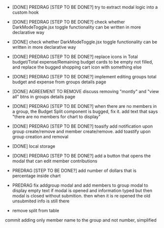 - [DONE] PREDRAG [STEP TO BE DONE?] try to extract modal logic into a custom hook
- [DONE] PREDRAG [STEP TO BE DONE?] check whether DarkModeToggle.jsx toggle functionality can be written in more declarative way
- [DONE] check whether DarkModeToggle.jsx toggle functionality can be written in more declarative way
- [DONE] PREDRAG [STEP TO BE DONE?] replace icons in Total budget/Total expense/Remaining budget cards to be empty not filled, and replace the bugged shopping cart icon with something else
- [DONE] PREDRAG [STEP TO BE DONE?] implement editing groups total budget and expense from groups details page
- [DONE] AGREEMENT TO REMOVE discuss removing "montly" and "view all" btns in groups details page
- [DONE] PREDRAG [STEP TO BE DONE?] when there are no members in a group, the Budget Split component is bugged, fix it. add text that says "there are no members for chart to display"
- [DONE] PREDRAG [STEP TO BE DONE?] toasify add notification upon group create/remove and member create/remove. add toastify upon group creation and removal
- [DONE] local storage
- [DONE] PREDRAG [STEP TO BE DONE?] add a button that opens the modal that can edit member contributions

- PREDRAG [STEP TO BE DONE?] add number of dollars that is percentage inside chart
- PREDRAG fix addgroup modal and add members to group modal to display empty text if modal is opened and information typed but then modal is closed without submition. then when it is re opened the old unsubmited info is still there

- remove split from table

commit adding only member name to the group and not number, simplified
